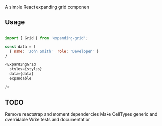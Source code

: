 A simple React expanding grid componen

## Usage 

```javascript

import { Grid } from 'expanding-grid';

const data = [
  { name: 'John Smith', role: 'Developer' }
}

<ExpandingGrid 
  styles={styles}
  data={data}
  expandable

/>

```

## TODO

Remove reactstrap and moment dependencies
Make CellTypes generic and overridable
Write tests and documentation
